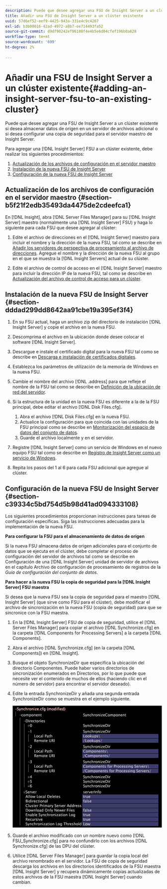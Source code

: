 ```yaml
---
description: Puede que desee agregar una FSU de Insight Server a un clúster existente si desea almacenar datos de origen en un servidor de archivos adicional o si desea configurar una copia de seguridad para el servidor maestro de Insight Server.
title: Añadir una FSU de Insight Server a un clúster existente
uuid: 57d6ef52-eef9-4425-943a-331e4c9c4207
exl-id: b3b08016-42ad-4972-a8b7-ee714493fa52
source-git-commit: d9df90242ef96188f4e4b5e6d04cfef196b0a628
workflow-type: tm+mt
source-wordcount: '699'
ht-degree: 2%

---
```


# Añadir una FSU de Insight Server a un clúster existente{#adding-an-insight-server-fsu-to-an-existing-cluster}

Puede que desee agregar una FSU de Insight Server a un clúster existente si desea almacenar datos de origen en un servidor de archivos adicional o si desea configurar una copia de seguridad para el servidor maestro de Insight Server.

Para agregar una [!DNL Insight Server] FSU a un clúster existente, debe realizar los siguientes procedimientos:

1. [Actualización de los archivos de configuración en el servidor maestro](../../../../../home/c-inst-svr/c-install-ins-svr/c-ins-svr-clstrs/c-add-ins-svrs-ex-clstr/c-add-fsu-ex-clstr.md#section-b5f21f2edb35493da4475de2cdeefca1)
1. [Instalación de la nueva FSU de Insight Server](../../../../../home/c-inst-svr/c-install-ins-svr/c-ins-svr-clstrs/c-add-ins-svrs-ex-clstr/c-add-fsu-ex-clstr.md#section-dddad299dd8642aa91cbe19a395ef3f4)
1. [Configuración de la nueva FSU de Insight Server](../../../../../home/c-inst-svr/c-install-ins-svr/c-ins-svr-clstrs/c-add-ins-svrs-ex-clstr/c-add-fsu-ex-clstr.md#section-c39334c5bd754d5b98d41ad094333108)

## Actualización de los archivos de configuración en el servidor maestro {#section-b5f21f2edb35493da4475de2cdeefca1}

En [!DNL Insight], abra [!DNL Server Files Manager] para su [!DNL Insight Server] maestro (normalmente una [!DNL Insight Server] FSU) y haga lo siguiente para cada FSU que desee agregar al clúster:

1. Edite el archivo de direcciones en el [!DNL Insight Server] maestro para incluir el nombre y la dirección de la nueva FSU, tal como se describe en [Añadir los servidores de perspectiva de procesamiento al archivo de direcciones](../../../../../home/c-inst-svr/c-install-ins-svr/c-ins-svr-clstrs/c-inst-ins-svr-clstr/c-inst-proc-clstr/c-config-mstr-ins-svr-clstr.md#section-2fe5298180164e8dbaa59ea6b6ff682d). Agregue el nombre y la dirección de la nueva FSU al grupo en el que se muestra la [!DNL Insight Servers] actual de su clúster.

1. Edite el archivo de control de acceso en el [!DNL Insight Server] maestro para incluir la dirección IP de la nueva FSU, tal como se describe en [Actualización del archivo de control de acceso para un clúster](../../../../../home/c-inst-svr/c-install-ins-svr/c-ins-svr-clstrs/c-inst-ins-svr-clstr/c-inst-proc-clstr/c-config-mstr-ins-svr-clstr.md#section-fce1367d92a445168c35e9ca506e7d6b).

## Instalación de la nueva FSU de Insight Server {#section-dddad299dd8642aa91cbe19a395ef3f4}

1. En su FSU actual, haga un archivo zip del directorio de instalación [!DNL Insight Server] y copie el archivo en la nueva FSU.
1. Descomprima el archivo en la ubicación donde desee colocar el software [!DNL Insight Server].
1. Descargue e instale el certificado digital para la nueva FSU tal como se describe en [Descarga e instalación de certificados digitales](../../../../../home/c-inst-svr/c-install-ins-svr/t-install-proc-inst-svr-dpu/c-dnld-dgtl-cert/c-dnld-dgtl-cert.md#concept-4f79c240492f4e52b6375b4b3bbefa17).
1. Establezca los parámetros de utilización de la memoria de Windows en la nueva FSU.
1. Cambie el nombre del archivo [!DNL .address] para que refleje el nombre de la FSU tal como se describe en [Definición de la ubicación de red del servidor](../../../../../home/c-inst-svr/c-install-ins-svr/t-install-proc-inst-svr-dpu/c-svrs-ntwk-loc/c-svrs-ntwk-loc.md#concept-87dd2aa3448c415ca1285bc445a8c649).

1. Si la estructura de la unidad en la nueva FSU es diferente a la de la FSU principal, debe editar el archivo [!DNL Disk Files.cfg].

   1. Abra el archivo [!DNL Disk Files.cfg] en la nueva FSU.
   1. Actualice la configuración para que coincida con las unidades de la FSU principal como se describe en [Monitorización del espacio de datos del conjunto de datos](../../../../../home/c-inst-svr/c-admin-inst-svr/c-mntr-disk-spc/t-mntr-dtst-data-spc.md#task-6223fa2c718845678824a0a96df96a03).
   1. Guarde el archivo localmente y en el servidor.

1. Registre [!DNL Insight Server] como un servicio de Windows en el nuevo equipo FSU tal como se describe en [Registro de Insight Server como un servicio de Windows](../../../../../home/c-inst-svr/c-install-ins-svr/t-install-proc-inst-svr-dpu/c-reg-wdws-svc.md#concept-f2c7aa891d544a2595aa01d0d796a540).

1. Repita los pasos del 1 al 6 para cada FSU adicional que agregue al clúster.

## Configuración de la nueva FSU de Insight Server {#section-c39334c5bd754d5b98d41ad094333108}

Los siguientes procedimientos proporcionan instrucciones para tareas de configuración específicas. Siga las instrucciones adecuadas para la implementación de la nueva FSU.

**Para configurar la FSU para el almacenamiento de datos de origen**

Si la nueva FSU almacena datos de origen adicionales para el conjunto de datos que se ejecuta en el clúster, debe completar el proceso de configuración del servidor de archivos tal como se describe en Configuración de una [!DNL Insight Server] unidad de servidor de archivos en el capítulo Archivo de configuración de procesamiento de registros de la *Guía de configuración del conjunto de datos*.

**Para hacer a la nueva FSU la copia de seguridad para la  [!DNL Insight Server] FSU maestra**

Si desea que la nueva FSU sea la copia de seguridad para el maestro [!DNL Insight Server] (que sirve como FSU para el clúster), debe modificar el archivo de sincronización en la nueva FSU (copia de seguridad) para que se sincronice con la FSU maestra.

1. En la [!DNL Insight Server] FSU de copia de seguridad, utilice el [!DNL Server Files Manager] para copiar el archivo [!DNL Synchronize.cfg] en la carpeta [!DNL Components for Processing Servers] a la carpeta [!DNL Components].

1. Abra el archivo [!DNL Synchronize.cfg] (en la carpeta [!DNL Components]) en [!DNL Insight].

1. Busque el objeto SynchronizeDir que especifica la ubicación del directorio Componentes. Puede haber varios directorios de sincronización enumerados en Directorios, por lo que puede que necesite ver el contenido de muchos de ellos (haciendo clic en el número de servidor) para encontrar el servidor deseado).
1. Edite la entrada SynchronizeDir y añada una segunda entrada SynchronizeDir como se muestra en el ejemplo siguiente.

   ![](assets/cfg_cluster_SynchronizeDirEditComponents.png)

1. Guarde el archivo modificado con un nombre nuevo como [!DNL FSU_Synchronize.cfg] para no confundirlo con los archivos [!DNL Synchronize.cfg] de las DPU del clúster.

1. Utilice [!DNL Server Files Manager] para guardar la copia local del archivo renombrado en el servidor. La FSU de copia de seguridad descarga los archivos en los directorios identificados de la FSU maestra [!DNL Insight Server] y recupera dinámicamente copias actualizadas de estos archivos de la FSU maestra [!DNL Insight Server] cuando cambian.
